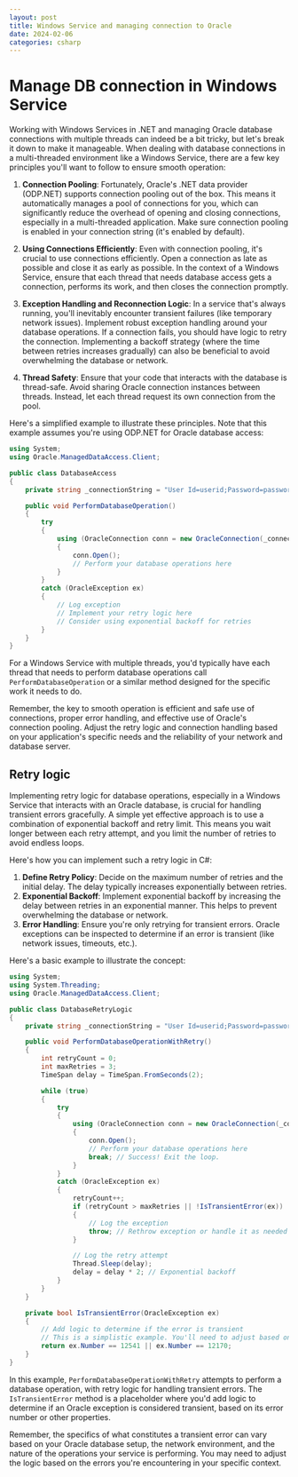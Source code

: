 ```yaml
---
layout: post
title: Windows Service and managing connection to Oracle
date: 2024-02-06
categories: csharp
---
```


# Manage DB connection in Windows Service

Working with Windows Services in .NET and managing Oracle database connections with multiple threads can indeed be a bit tricky, but let's break it down to make it manageable. When dealing with database connections in a multi-threaded environment like a Windows Service, there are a few key principles you'll want to follow to ensure smooth operation:

1. **Connection Pooling**: Fortunately, Oracle's .NET data provider (ODP.NET) supports connection pooling out of the box. This means it automatically manages a pool of connections for you, which can significantly reduce the overhead of opening and closing connections, especially in a multi-threaded application. Make sure connection pooling is enabled in your connection string (it's enabled by default).

2. **Using Connections Efficiently**: Even with connection pooling, it's crucial to use connections efficiently. Open a connection as late as possible and close it as early as possible. In the context of a Windows Service, ensure that each thread that needs database access gets a connection, performs its work, and then closes the connection promptly.

3. **Exception Handling and Reconnection Logic**: In a service that's always running, you'll inevitably encounter transient failures (like temporary network issues). Implement robust exception handling around your database operations. If a connection fails, you should have logic to retry the connection. Implementing a backoff strategy (where the time between retries increases gradually) can also be beneficial to avoid overwhelming the database or network.

4. **Thread Safety**: Ensure that your code that interacts with the database is thread-safe. Avoid sharing Oracle connection instances between threads. Instead, let each thread request its own connection from the pool.

Here's a simplified example to illustrate these principles. Note that this example assumes you're using ODP.NET for Oracle database access:

```csharp
using System;
using Oracle.ManagedDataAccess.Client;

public class DatabaseAccess
{
    private string _connectionString = "User Id=userid;Password=password;Data Source=datasource;Pooling=true;";

    public void PerformDatabaseOperation()
    {
        try
        {
            using (OracleConnection conn = new OracleConnection(_connectionString))
            {
                conn.Open();
                // Perform your database operations here
            }
        }
        catch (OracleException ex)
        {
            // Log exception
            // Implement your retry logic here
            // Consider using exponential backoff for retries
        }
    }
}
```

For a Windows Service with multiple threads, you'd typically have each thread that needs to perform database operations call `PerformDatabaseOperation` or a similar method designed for the specific work it needs to do.

Remember, the key to smooth operation is efficient and safe use of connections, proper error handling, and effective use of Oracle's connection pooling. Adjust the retry logic and connection handling based on your application's specific needs and the reliability of your network and database server.

## Retry logic

Implementing retry logic for database operations, especially in a Windows Service that interacts with an Oracle database, is crucial for handling transient errors gracefully. A simple yet effective approach is to use a combination of exponential backoff and retry limit. This means you wait longer between each retry attempt, and you limit the number of retries to avoid endless loops.

Here's how you can implement such a retry logic in C#:

1. **Define Retry Policy**: Decide on the maximum number of retries and the initial delay. The delay typically increases exponentially between retries.
2. **Exponential Backoff**: Implement exponential backoff by increasing the delay between retries in an exponential manner. This helps to prevent overwhelming the database or network.
3. **Error Handling**: Ensure you're only retrying for transient errors. Oracle exceptions can be inspected to determine if an error is transient (like network issues, timeouts, etc.).

Here's a basic example to illustrate the concept:

```csharp
using System;
using System.Threading;
using Oracle.ManagedDataAccess.Client;

public class DatabaseRetryLogic
{
    private string _connectionString = "User Id=userid;Password=password;Data Source=datasource;Pooling=true;";

    public void PerformDatabaseOperationWithRetry()
    {
        int retryCount = 0;
        int maxRetries = 3;
        TimeSpan delay = TimeSpan.FromSeconds(2);

        while (true)
        {
            try
            {
                using (OracleConnection conn = new OracleConnection(_connectionString))
                {
                    conn.Open();
                    // Perform your database operations here
                    break; // Success! Exit the loop.
                }
            }
            catch (OracleException ex)
            {
                retryCount++;
                if (retryCount > maxRetries || !IsTransientError(ex))
                {
                    // Log the exception
                    throw; // Rethrow exception or handle it as needed
                }

                // Log the retry attempt
                Thread.Sleep(delay);
                delay = delay * 2; // Exponential backoff
            }
        }
    }

    private bool IsTransientError(OracleException ex)
    {
        // Add logic to determine if the error is transient
        // This is a simplistic example. You'll need to adjust based on actual transient errors you encounter.
        return ex.Number == 12541 || ex.Number == 12170;
    }
}
```

In this example, `PerformDatabaseOperationWithRetry` attempts to perform a database operation, with retry logic for handling transient errors. The `IsTransientError` method is a placeholder where you'd add logic to determine if an Oracle exception is considered transient, based on its error number or other properties.

Remember, the specifics of what constitutes a transient error can vary based on your Oracle database setup, the network environment, and the nature of the operations your service is performing. You may need to adjust the logic based on the errors you're encountering in your specific context.